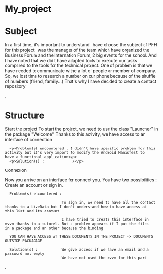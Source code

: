 # My_project

<h1>Subject</h1>

<p>In a first time, it's important to understand I have choose the subject of PFH for this project
I was the manager of the team which have organized the Business Forum and the Internation Forum, 2 big events for the school.
And I have noted that we did't have adapted tools to execute our tasks compared to the tools for the technical project.
One of problem is that we have needed to communicate withe a lot of people or member of company. So, we lost time to research a number on our phone because of the shuffle of numbers (friend, familiy...) That's why I have decided to create a contact repository </p>.

<h1>Structure</h1>

  <p>Start the project
  To start the project, we need to use the class "Launcher" in the package "Welcome". Thanks to this activity, we have access to an interface of connection </p>
  
      <p>Problem(s) encountered : I didn't have specific problem for this activity but it's very import to modify the Android Manisfest to                                    have a functional application</p>
      <p>Solution(s) :             /</p>

  <p>Connexion</p>
  
   Now you arrive on an interface for connect you. You have two possibilities : Create an account or sign in.
   
      Problem(s) encountered : 
      
                              To sign in, we need to have all the contact thanks to a LiveData but I don't understand how to have access at                               this list and its content 
                              
                              I have tried to create this interface in mvvm thanks to a tutorel. But a problem appears if I put the files                                 in a package and an other because the binding
                              
      YOU CAN HAVE ACCESS AT THESE DOCUMENTS IN THE PROJECT -> DOCUMENTS OUTSIDE PACKAGAGE
      
      Solution(s) :           We give access if we have an email and a password not empty 
                              We have not used the mvvm for this part
</p>.


